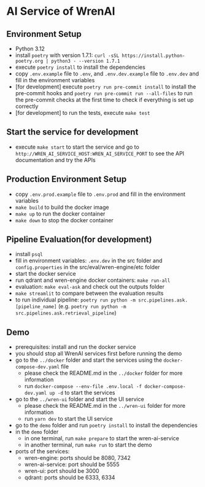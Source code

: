 # AI Service of WrenAI

## Environment Setup

- Python 3.12
- install `poetry` with version 1.7.1: `curl -sSL https://install.python-poetry.org | python3 - --version 1.7.1`
- execute `poetry install` to install the dependencies
- copy `.env.example` file to `.env`, and `.env.dev.example` file to `.env.dev` and fill in the environment variables
- [for development] execute `poetry run pre-commit install` to install the pre-commit hooks and `poetry run pre-commit run --all-files` to run the pre-commit checks at the first time to check if everything is set up correctly
- [for development] to run the tests, execute `make test`

## Start the service for development

- execute `make start` to start the service and go to `http://WREN_AI_SERVICE_HOST:WREN_AI_SERVICE_PORT` to see the API documentation and try the APIs

## Production Environment Setup

- copy `.env.prod.example` file to `.env.prod` and fill in the environment variables
- `make build` to build the docker image
- `make up` to run the docker container
- `make down` to stop the docker container

## Pipeline Evaluation(for development)

- install `psql`
- fill in environment variables: `.env.dev` in the src folder and `config.properties` in the src/eval/wren-engine/etc folder
- start the docker service
- run qdrant and wren-engine docker containers: `make run-all`
- evaluation: `make eval-ask` and check out the outputs folder
- `make streamlit` to compare between the evaluation results
- to run individual pipeline: `poetry run python -m src.pipelines.ask.[pipeline_name]` (e.g. `poetry run python -m src.pipelines.ask.retrieval_pipeline`)

## Demo

- prerequisites: install and run the docker service
- you should stop all WrenAI services first before running the demo
- go to the `../docker` folder and start the services using the `docker-compose-dev.yaml` file
  - please check the README.md in the `../docker` folder for more information
  - run `docker-compose --env-file .env.local -f docker-compose-dev.yaml up -d` to start the services
- go to the `../wren-ui` folder and start the UI service
  - please check the README.md in the `../wren-ui` folder for more information
  - run `yarn dev` to start the UI service
- go to the `demo` folder and run `poetry install` to install the dependencies
- in the `demo` folder
  - in one terminal, run `make prepare` to start the wren-ai-service
  - in another terminal, run `make run` to start the demo
- ports of the services:
  - wren-engine: ports should be 8080, 7342
  - wren-ai-service: port should be 5555
  - wren-ui: port should be 3000
  - qdrant: ports should be 6333, 6334
